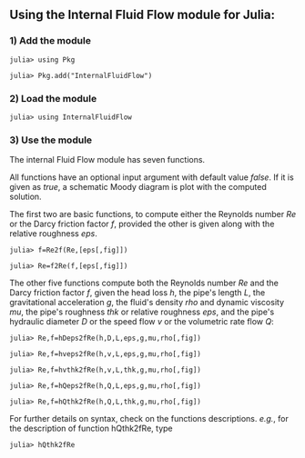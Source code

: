## Using the Internal Fluid Flow module for Julia:

### 1) Add the module

``julia> using Pkg``

``julia> Pkg.add("InternalFluidFlow")``

### 2) Load the module

``julia> using InternalFluidFlow``

### 3) Use the module

The internal Fluid Flow module has seven functions.

All functions have an optional input argument with 
default value *false*. If it is given as *true*, 
a schematic Moody diagram is plot with the computed solution.

The first two are basic functions, to compute either 
the Reynolds number *Re* or the Darcy friction factor *f*, 
provided the other is given along with the relative roughness *eps*.

``julia> f=Re2f(Re,[eps[,fig]])``

``julia> Re=f2Re(f,[eps[,fig]])``

The other five functions compute both 
the Reynolds number *Re* and the Darcy friction factor *f*, given 
the head loss *h*, 
the pipe's length *L*, 
the gravitational acceleration *g*, 
the fluid's density *rho* and dynamic viscosity *mu*, 
the pipe's roughness *thk* or relative roughness *eps*, and 
the pipe's hydraulic diameter *D* or the speed flow *v* or the volumetric rate flow *Q*:

``julia> Re,f=hDeps2fRe(h,D,L,eps,g,mu,rho[,fig])``

``julia> Re,f=hveps2fRe(h,v,L,eps,g,mu,rho[,fig])``

``julia> Re,f=hvthk2fRe(h,v,L,thk,g,mu,rho[,fig])``

``julia> Re,f=hQeps2fRe(h,Q,L,eps,g,mu,rho[,fig])``

``julia> Re,f=hQthk2fRe(h,Q,L,thk,g,mu,rho[,fig])``

For further details on syntax, check on the functions descriptions. *e.g.*, for the description of function hQthk2fRe, type

``julia> hQthk2fRe``